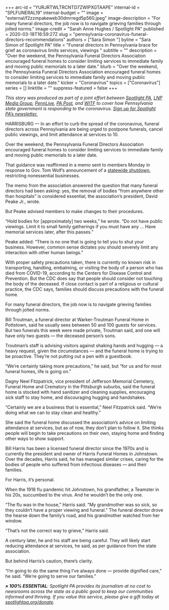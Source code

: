 +++
arc-id = "YURJRTWLTRCNTD7ZWIPXGTAAPE"
internal-id = "SPLFUNERAL19"
internal-budget = ""
image = "external/f2zzmpakeweb30dmrregd5p560.jpeg"
image-description = "For many funeral directors, the job now is to navigate grieving families through jolted norms."
image-credit = "Sarah Anne Hughes / Spotlight PA"
published = 2020-03-18T16:59:27Z
slug = "pennsylvania-coronavirus-funeral-directors-recommendations"
authors = ["Sara Simon "]
byline = "Sara Simon of Spotlight PA"
title = "Funeral directors in Pennsylvania brace for grief as coronavirus limits services, viewings  "
subtitle = ""
description = "Over the weekend, the Pennsylvania Funeral Directors Association encouraged funeral homes to consider limiting services to immediate family and moving public memorials to a later date."
blurb = "Over the weekend, the Pennsylvania Funeral Directors Association encouraged funeral homes to consider limiting services to immediate family and moving public memorials to a later date."
kicker = "Coronavirus"
topics = ["Coronavirus"]
series = []
linktitle = ""
suppress-featured = false
+++

<i>This story was produced as part of a joint effort between </i><a href="https://www.spotlightpa.org/"><i>Spotlight PA</i></a><i>, </i><a href="https://lancasteronline.com/"><i>LNP Media Group</i></a><i>, </i><a href="https://www.pennlive.com/"><i>PennLive</i></a><i>, </i><a href="https://papost.org/"><i>PA Post</i></a><i>, and </i><a href="https://www.witf.org/"><i>WITF</i></a><i> to cover how Pennsylvania state government is responding to the coronavirus. </i><a href="https://www.spotlightpa.org/newsletters"><i>Sign up for Spotlight PA’s newsletter.</i></a>

HARRISBURG — In an effort to curb the spread of the coronavirus, funeral directors across Pennsylvania are being urged to postpone funerals, cancel public viewings, and limit attendance at services to 10.

Over the weekend, the Pennsylvania Funeral Directors Association encouraged funeral homes to consider limiting services to immediate family and moving public memorials to a later date.

That guidance was reaffirmed in a memo sent to members Monday in response to Gov. Tom Wolf’s announcement of a <a href="https://www.spotlightpa.org/news/2020/03/everything-you-need-to-know-about-the-pennsylvania-coronavirus-shutdown-latest-updates/">statewide shutdown</a>, restricting nonessential businesses.

The memo from the association answered the question that many funeral directors had been asking: yes, the removal of bodies “from anywhere other than hospitals” is considered essential, the association’s president, David Peake Jr., wrote.

But Peake advised members to make changes to their procedures.

“Hold bodies for [approximately] two weeks,” he wrote. “Do not have public viewings. Limit it to small family gatherings if you must have any ... Have memorial services later, after this passes.”

Peake added: “There is no one that is going to tell you to shut your business. However, common sense dictates you should severely limit any interaction with other human beings.”

<script src="https://www.spotlightpa.org/embed.js" async></script><div data-spl-embed-version="1" data-spl-src="https://www.spotlightpa.org/embeds/donate/"></div>

With proper safety precautions taken, there is currently no known risk in transporting, handling, embalming, or visiting the body of a person who has died from COVID-19, according to the Centers for Disease Control and Prevention. But the CDC does say that people should consider not touching the body of the deceased. If close contact is part of a religious or cultural practice, the CDC says, families should discuss precautions with the funeral home.

For many funeral directors, the job now is to navigate grieving families through jolted norms.

Bill Troutman, a funeral director at Warker-Troutman Funeral Home in Pottstown, said he usually sees between 50 and 100 guests for services. But two funerals this week were made private, Troutman said, and one will have only two guests — the deceased person’s sons.

Troutman’s staff is advising visitors against shaking hands and hugging — a heavy request, given the circumstances — and the funeral home is trying to be proactive. They’re not putting out a pen with a guestbook.

“We’re certainly taking more precautions,” he said, but “for us and for most funeral homes, life is going on.”

Dagny Neel Fitzpatrick, vice president of Jefferson Memorial Cemetery, Funeral Home and Crematory in the Pittsburgh suburbs, said the funeral home is stocked with hand sanitizer and cleaning supplies, encouraging sick staff to stay home, and discouraging hugging and handshakes.

<script src="https://www.spotlightpa.org/embed.js" async></script><div data-spl-embed-version="1" data-spl-src="https://www.spotlightpa.org/embeds/newsletter/"></div>

“Certainly we are a business that is essential,” Neel Fitzpatrick said. “We’re doing what we can to stay clean and healthy.”

She said the funeral home discussed the association’s advice on limiting attendance at services, but as of now, they don’t plan to follow it. She thinks people will begin to take precautions on their own, staying home and finding other ways to show support.

Bill Harris has been a licensed funeral director since the 1970s and is currently the president and owner of Harris Funeral Homes in Johnstown. Over the decades, Harris said, he has managed similar crises, caring for the bodies of people who suffered from infectious diseases — and their families.

For Harris, it’s personal.

When the 1918 flu pandemic hit Johnstown, his grandfather, a Teamster in his 20s, succumbed to the virus. And he wouldn’t be the only one.

“The flu was in the house,” Harris said. “My grandmother was so sick, so they couldn’t have a proper viewing and funeral.” The funeral director drove the hearse down the family’s road, and his grandmother watched from her window.

“That’s not the correct way to grieve,” Harris said.

A century later, he and his staff are being careful. They will likely start reducing attendance at services, he said, as per guidance from the state association.

But behind Harris’s caution, there’s clarity.

“I’m going to do the same thing I’ve always done — provide dignified care,” he said. “We’re going to serve our families.”

<script src="https://www.spotlightpa.org/embed.js" async></script><div data-spl-embed-version="1" data-spl-src="https://www.spotlightpa.org/embeds/tips/?tip_text=Do%20you%20have%20a%20tip%20about%20%3Cb%3Ehow%20Pa.'s%20government%20is%20responding%20to%20the%20coronavirus%3C%2Fb%3E%3F%20Tell%20us."></div>

<i><b>» 100% ESSENTIAL</b></i><i>: Spotlight PA provides its journalism at no cost to newsrooms across the state as a public good to keep our communities informed and thriving. If you value this service, please give a gift today at </i><a href="https://www.spotlightpa.org/donate"><i>spotlightpa.org/donate</i></a><i>.</i>
